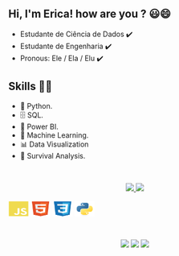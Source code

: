  <h2 align="left"><b>Hi, I'm Erica! how are you ? 😃😄</b></h2>

- Estudante de Ciência de Dados ✔️
- Estudante de Engenharia ✔️
- Pronous: Ele / Ela / Elu ✔️

## Skills 👩‍💻
* 🐍 Python. 
* 🗄 SQL. 
* 🧮 Power BI. 
* 🔮 Machine Learning.  
* 📊 Data Visualization 
* 🧪 Survival Analysis.
##

<br>

<div align="center">
     <a href="https://github.com/eritools">
     <img height="180em" src="https://github-readme-stats.vercel.app/api?username=eritools&show_icons=true&theme=dark&include_all_commits=true&count_private=true"/>
     <img height="180em" src="https://github-readme-stats.vercel.app/api/top-langs/?username=eritools&layout=compact&langs_count=7&theme=dark"/>
</div>
 
 <div align="center" style="display: inline-block;"> <br>
      <img align="center" height="30" width="40" src="https://raw.githubusercontent.com/devicons/devicon/master/icons/javascript/javascript-plain.svg">
      <img align="center" height="30" width="40" src="https://raw.githubusercontent.com/devicons/devicon/master/icons/html5/html5-original.svg">
      <img align="center" height="30" width="40" src="https://raw.githubusercontent.com/devicons/devicon/master/icons/css3/css3-original.svg">
      <img align="center" height="30" width="40" src="https://raw.githubusercontent.com/devicons/devicon/master/icons/python/python-original.svg">
 </div>
 
  ##
 
 <br>
 
  <div align="center">
      <a href="https://www.linkedin.com/in/ericasrafael/" target="_blank"><img src="https://img.shields.io/badge/LinkedIn-0077B5?style=for-the-badge&logo=linkedin&logoColor=white" target="_blank"></a>
     <a href="https://www.instagram.com/ericasrafael/" target="_blank"><img src="https://img.shields.io/badge/Instagram-E4405F?style=for-the-badge&logo=instagram&logoColor=white" target="_blank"></a>
     <a href = "mailto:ericasrafael@gmail.com"><img src="https://img.shields.io/badge/-Gmail-%23333?style=for-the-badge&logo=gmail&logoColor=white" target="_blank"></a>
   
   </div>
 

